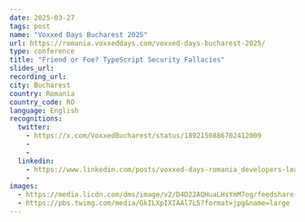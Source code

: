 ```yaml
---
date: 2025-03-27
tags: post
name: "Voxxed Days Bucharest 2025"
url: https://romania.voxxeddays.com/voxxed-days-bucharest-2025/
type: conference
title: "Friend or Foe? TypeScript Security Fallacies"
slides_url:
recording_url: 
city: Bucharest
country: Romania
country_code: RO
language: English
recognitions:
  twitter:
    - https://x.com/VoxxedBucharest/status/1892150886702412009
    - 
    - 
  linkedin:
    - https://www.linkedin.com/posts/voxxed-days-romania_developers-leaders-conference-activity-7297916578778562560-SXlX?utm_source=share&utm_medium=member_desktop&rcm=ACoAAACIWKAB8ax6sEGr0vZf5_9FprdpN_qAo9A
    - 
images:
  - https://media.licdn.com/dms/image/v2/D4D22AQHuaLHsYmM7og/feedshare-shrink_2048_1536/B4DZUcuCNfGkAo-/0/1739943586104?e=1743033600&v=beta&t=VyTBQ5usB8JZiXsCFz6gPv0-OKaqWZgRdEy7DpxxUMw
  - https://pbs.twimg.com/media/GkILXpIXIAAl7L5?format=jpg&name=large
---
```

